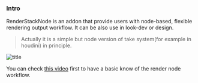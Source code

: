 

### Intro

RenderStackNode is an addon that provide users with node-based, flexible rendering output workflow. It can be also use in look-dev or design.
> Actually it is a simple but node version of take system(for example in houdini) in principle.

![title](./img/title.png)

You can check [this video](https://www.youtube.com/watch?v=a4_Kol2meKs&t=47s) first to have a basic know of the render node workflow.




